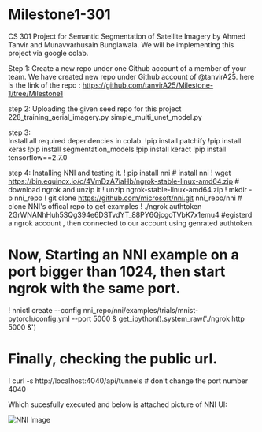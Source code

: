 # Milestone1-301

CS 301 Project for Semantic Segmentation of Satellite Imagery by Ahmed Tanvir and Munavvarhusain Bunglawala.
We will be implementing this project via google colab. 

Step 1: 
Create a new repo under one Github account of a member of your team.
We have created new repo under Github account of @tanvirA25. 
here is the link of the repo : https://github.com/tanvirA25/Milestone-1/tree/Milestone1

step 2:
Uploading the given seed repo for this project
228_training_aerial_imagery.py
simple_multi_unet_model.py

step 3:  
Install all required dependencies in colab. 
!pip install patchify
!pip install keras
!pip install segmentation_models
!pip install keract
!pip install tensorflow==2.7.0

step 4: 
Installing NNI and testing it. 
! pip install nni # install nni
! wget https://bin.equinox.io/c/4VmDzA7iaHb/ngrok-stable-linux-amd64.zip    # download ngrok and unzip it
! unzip ngrok-stable-linux-amd64.zip
! mkdir -p nni_repo
! git clone https://github.com/microsoft/nni.git nni_repo/nni          # clone NNI's offical repo to get examples
! ./ngrok authtoken 2GrWNANhHuh5SQg394e6DSTvdYT_88PY6QjcgoTVbK7x1emu4   #egisterd a ngrok account , then connected to our account using genrated authtoken.
# Now, Starting an NNI example on a port bigger than 1024, then start ngrok with the same port.
! nnictl create --config nni_repo/nni/examples/trials/mnist-pytorch/config.yml --port 5000 & get_ipython().system_raw('./ngrok http 5000 &') 
# Finally, checking the public url. 
! curl -s http://localhost:4040/api/tunnels # don't change the port number 4040

Which sucesfully executed and below is attached picture of NNI UI:

![NNI Image](https://user-images.githubusercontent.com/98997616/198892772-660a0710-098a-4450-88af-c3ca72f669cb.PNG)


